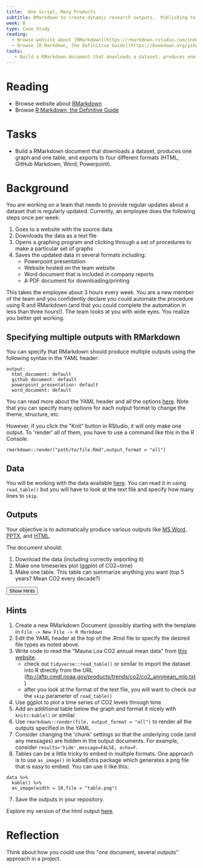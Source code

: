 ```yaml
---
title:  One Script, Many Products
subtitle: RMarkdown to create dynamic research outputs.  Publishing to github/word/html/etc
week: 8
type: Case Study
reading:
  - Browse website about [RMarkdown](https://rmarkdown.rstudio.com/index.html)
  - Browse [R Markdown, the Definitive Guide](https://bookdown.org/yihui/rmarkdown/)
tasks:
   - Build a RMarkdown document that downloads a dataset, produces one graph and one table, and exports to four different formats (HTML, GitHub Markdown, Word, Powerpoint).
---
```




# Reading

- Browse website about [RMarkdown](https://rmarkdown.rstudio.com/index.html)
- Browse [R Markdown, the Definitive Guide](https://bookdown.org/yihui/rmarkdown/)

# Tasks

- Build a RMarkdown document that downloads a dataset, produces one graph and one table, and exports to four different formats (HTML, GitHub Markdown, Word, Powerpoint).

# Background

You are working on a team that needs to provide regular updates about a dataset that is regularly updated.  Currently, an employee does the following steps once per week:

1. Goes to a website with the source data
2. Downloads the data as a text file
3. Opens a graphing program and clicking through a set of procedures to make a particular set of graphs
4. Saves the updated data in several formats including:
   * Powerpoint presentation
   * Website hosted on the team website
   * Word document that is included in company reports
   * A PDF document for downloading/printing
   
This takes the employee about 3 hours every week.  You are a new member of the team and you confidently declare you could automate the procedure using R and RMarkdown (and that you could complete the automation in less than three hours!).  The team looks at you with wide eyes.  You realize you better get working.

## Specifying multiple outputs with RMarkdown
You can specify that RMarkdown should produce multiple outputs using the following syntax in the YAML header:

```
output:
  html_document: default
  github_document: default
  powerpoint_presentation: default
  word_document: default
```

You can read more about the YAML header and all the options [here](https://bookdown.org/yihui/rmarkdown/html-document.html).  Note that you can specify many options for each output format to change the theme, structure, etc.

However, if you click the "Knit" button in RStudio, it will only make one output.  To 'render' all of them, you have to use a command like this in the R Console.

```
rmarkdown::render("path/to/file.Rmd",output_format = "all")
```

## Data
You will be working with the data available [here](https://www.esrl.noaa.gov/gmd/ccgg/trends/data.html). You can read it in using `read_table()` but you will have to look at the text file and specify how many lines to `skip`.  

## Outputs

Your objective is to automatically produce various outputs like [MS Word](CS_08_Template/CS_08_template.docx), [PPTX](CS_08_Template/CS_08_template.pptx), and [HTML](CS_08_Template/CS_08_template.html). 

The document should:

1. Download the data (including correctly importing it)
2. Make one timeseries plot (ggplot of CO2~time)
3. Make one table. This table can summarize anything you want (top 5 years?  Mean CO2 every decade?)

<div class="well">
<button data-toggle="collapse" class="btn btn-primary btn-sm round" data-target="#demo1">Show Hints</button>
<div id="demo1" class="collapse">

## Hints
1.  Create a new RMarkdown Document (possibly starting with the template in `File -> New File -> R Markdown`
2. Edit the YAML header at the top of the .Rmd file to specify the desired file types as noted above.
3. Write code to read the "Mauna Loa CO2 annual mean data" from [this website](https://www.esrl.noaa.gov/gmd/ccgg/trends/data.html). 
   * check out `tidyverse::read_table()` or similar to import the dataset into R directly from the URL (ftp://aftp.cmdl.noaa.gov/products/trends/co2/co2_annmean_mlo.txt)
   * after you look at the format of the text file, you will want to check out the `skip` parameter of `read_table()`
4. Use ggplot to plot a time series of CO2 levels through time
5. Add an additional table below the graph and format it nicely with `knitr:kable()` or similar.  
6. Use `rmarkdown::render(file, output_format = "all")` to render all the outputs specified in the YAML.
7. Consider changing the 'chunk' settings so that the underlying code (and any messages) are hidden in the output documents.  For example, consider `results='hide',message=FALSE, echo=F`.
8. Tables can be a little tricky to embed in multiple formats.  One approach is to use `as_image()` in kableExtra package which generates a png file that is easy to embed.  You can use it like this:
```
data %>% 
  kable() %>% 
  as_image(width = 10,file = "table.png")
```  
7. Save the outputs in your repository.
</div>
</div>

Explore my version of the html output [here](CS_08_Template/CS_08_template.html).

# Reflection

Think about how you could use this "one document, several outputs" approach in a project.
